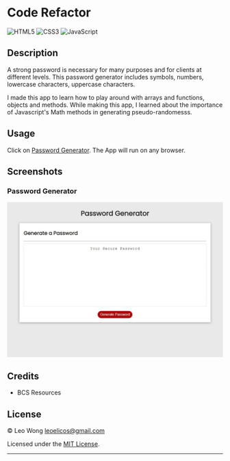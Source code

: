 # Code Refactor

![HTML5](https://img.shields.io/badge/html5-%23E34F26.svg?style=for-the-badge&logo=html5&logoColor=white) ![CSS3](https://img.shields.io/badge/css3-%231572B6.svg?style=for-the-badge&logo=css3&logoColor=white) ![JavaScript](https://img.shields.io/badge/javascript-%23323330.svg?style=for-the-badge&logo=javascript&logoColor=%23F7DF1E)

## Description

A strong password is necessary for many purposes and for clients at different levels. This password generator includes symbols, numbers, lowercase characters, uppercase characters.

I made this app to learn how to play around with arrays and functions, objects and methods. While making this app, I learned about the importance of Javascript's Math methods in generating pseudo-randomesss.

## Usage

Click on [Password Generator](https://leoelicos.github.io/bcs-03-password-generator/). The App will run on any browser.

## Screenshots

### Password Generator

![Screenshot of Password Generator](./images/deployed.jpg)

## Credits

-  BCS Resources

## License

&copy; Leo Wong <leoelicos@gmail.com>

Licensed under the [MIT License](./LICENSE.txt).

---
